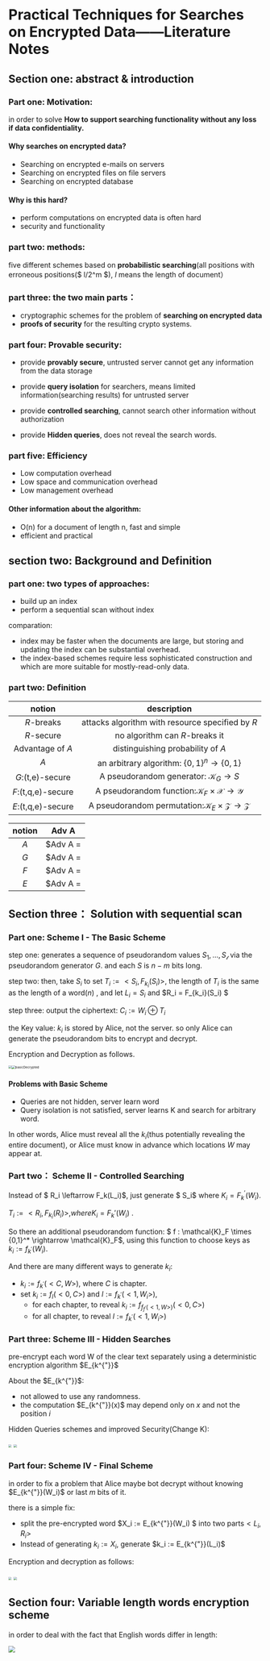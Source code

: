 # Practical Techniques for Searches on Encrypted Data——Literature Notes

## Section one: abstract & introduction

### Part one: Motivation:

in order to solve **How to support searching functionality without any loss if data confidentiality.**

#### Why searches on encrypted data?

- Searching on encrypted e-mails on servers
- Searching on encrypted files on file servers
- Searching on encrypted database

#### Why is this hard?

- perform computations on encrypted data is often hard
- security  and functionality

### part two: methods: 

five different schemes based on **probabilistic searching**(all positions with erroneous positions($ l/2^m $), $l$ means the length of document）

### part three: the two main parts：

- cryptographic schemes for the problem of **searching on encrypted data**
- **proofs of security** for the resulting crypto systems.

### part four: Provable security:

- provide **provably secure**, untrusted server cannot get any information from the data storage

- provide **query isolation** for searchers, means limited information(searching results) for untrusted server
- provide **controlled searching**, cannot search other information without authorization
- provide **Hidden queries**, does not reveal the search words.

### part five: Efficiency

- Low computation overhead
- Low space and communication overhead
- Low management overhead

#### Other information about the algorithm:

- O(n) for a document of length n, fast and simple
- efficient and practical

## section two: Background and Definition

### part one: two types of approaches:

- build up an index
- perform a sequential scan without index

comparation: 

- index may be faster when the documents are large, but storing and updating the index can be substantial overhead.
- the index-based schemes require less sophisticated construction and which are more suitable for mostly-read-only data.

### part two: Definition

|       notion       |                         description                          |
| :----------------: | :----------------------------------------------------------: |
|     $R$-breaks     |       attacks algorithm with resource specified by $R$       |
|     $R$-secure     |                no algorithm can $R$-breaks it                |
|  Advantage of $A$  |              distinguishing probability of $A$               |
|        $A$         |   an arbitrary algorithm: $\{0,1\}^n \rightarrow \{0,1\}$    |
|  $G$:(t,e)-secure  |   A pseudorandom generator: $\mathcal{K}_G \rightarrow S$    |
| $F$:(t,q,e)-secure | A pseudorandom function:$\mathcal{K}_F \times \mathcal{X} \rightarrow \mathcal{Y}$ |
| $E$:(t,q,e)-secure | A pseudorandom permutation:$\mathcal{K}_E \times \mathcal{Z} \rightarrow \mathcal{Z}$ |

| notion |                            Adv A                             |
| :----: | :----------------------------------------------------------: |
|  $A$   |            $Adv A = |Pr[A(X) = 1]-Pr[A(Y) = 1]|$             |
|  $G$   | $Adv A =|Pr[(A(G(U_{\mathcal{K}_G}))) = 1]-Pr[A(U_S) = 1]|$  |
|  $F$   |            $Adv A =|Pr[A^{F_k} =1]-Pr[A^R = 1]|$             |
|  $E$   | $Adv A = |Pr[A^{E_k,E_k^{-1}} = 1] - Pr[A^{\pi,\pi^{-1}} = 1]|$ |

## Section three： Solution with sequential scan

### Part one:  Scheme I - The Basic Scheme 

step one: generates a sequence of pseudorandom values $S_1,...,S_{\mathcal{l}}$  via the pseudorandom generator $G$. and each $S$ is $n - m$ bits long. 

step two: then, take $S_i$ to set $T_i := <S_i,F_{k_i}(S_i)>$,  the length of   $T_i$ is the same as the length of a word($n$) , and let $L_i = S_i$ and $R_i = F_{k_i}(S_i) $

step three: output the ciphertext: $C_i := W_i \oplus T_i$ 

the Key value: $k_i$ is stored by Alice, not the server. so only Alice  can generate the pseudorandom bits to encrypt and decrypt.

Encryption and Decryption as follows.

<img src=".\img\basicEncrypted.PNG" style="zoom:40%;" /><img src=".\img\basicDecrypted.PNG" alt="basicDecrypted" style="zoom:45%;" />



#### Problems with Basic Scheme

- Queries are not hidden, server learn word
- Query isolation is not satisfied, server learns K and search for arbitrary word.

In other words, Alice must reveal all the $k_i$(thus potentially revealing the entire document), or Alice must know in advance which locations $W$ may appear at.

### Part two： Scheme II - Controlled Searching

Instead of $ R_i \leftarrow F_k(L_i)$, just generate $ S_i$ where $K_i = F_k^{'}(W_i)$. 

$T_i := <R_i,F_{k_i}(R_i)>, where K_i = F_k{'}(W_i)$ .

So there an additional pseudorandom function: $ f : \mathcal{K}_F \times \{0,1\}^* \rightarrow \mathcal{K}_F$, using this function to choose keys as $k_i := f_{k^{'}}(W_i)$.

And there are many different ways to generate $k_i$:

- $k_i := f_{k^{'}}(<C,W>)$, where $C$ is chapter.
- set $k_i := f_l(<0,C>)$ and $l := f_{k^{'}}(<1,W_i>)$, 
  - for each chapter, to reveal $k_i := f_{f_{f^{'}}(<1,W>)}(<0,C>)$
  - for all chapter, to reveal $l := f_{k^{'}}(<1,W_i>)$

### Part three: Scheme III - Hidden Searches

pre-encrypt each word W of the clear text separately using a deterministic encryption algorithm $E_{k^{"}}$

About the $E_{k^{"}}$:

- not allowed to use any randomness.
- the computation $E_{k^{"}}(x)$ may depend only on $x$ and not the position $i$ 

Hidden Queries schemes and improved Security(Change K):

<img src=".\img\hidden_search.PNG" style="zoom:40%;" /> <img src=".\img\hidden_search2.PNG" style="zoom: 40%;" />

### Part four: Scheme IV - Final  Scheme

in order to fix a  problem that Alice maybe bot decrypt without knowing $E_{k^{"}}(W_i)$ or last $m$ bits of it.

there is a simple fix:

- split the pre-encrypted word $X_i := E_{k^{"}}(W_i) $ into two parts$<L_i,R_i>$
- Instead of generating $k_i := X_i$, generate $k_i := E_{k^{"}}(L_i)$

Encryption and decryption as follows:

<img src=".\img\finalEn.PNG" style="zoom:40%;" /> <img src=".\img\findalDe.PNG" style="zoom:40%;" />

## Section four: Variable length words encryption scheme

in order to deal with the fact that English words differ in length:

<img src=".\img\Variablelength.PNG" style="zoom:80%;" />